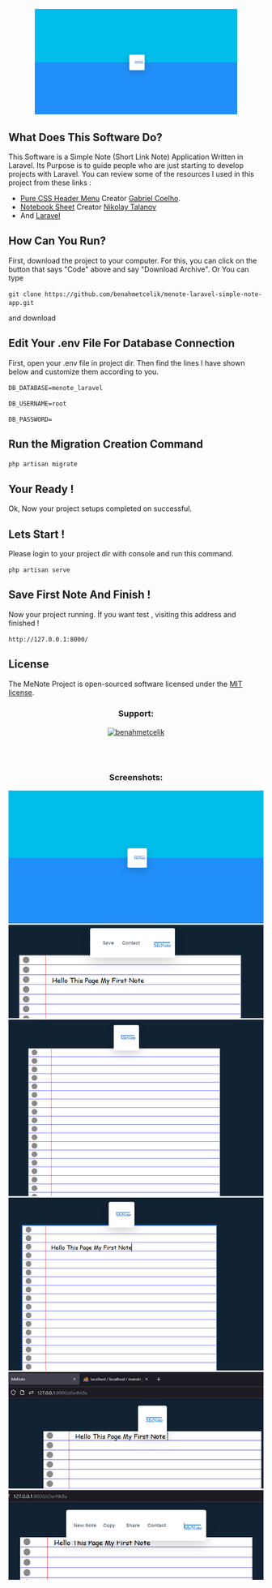<p align="center"><a href="https://github.com/benahmetcelik/menote-laravel-simple-note-app" target="_blank"><img src="https://raw.githubusercontent.com/benahmetcelik/menote-laravel-simple-note-app/main/images/home.PNG" width="400"></a></p>


## What Does This Software Do?

This Software is a Simple Note (Short Link Note) Application Written in Laravel.
Its Purpose is to guide people who are just starting to develop projects with Laravel.
You can review some of the resources I used in this project from these links : 

- [Pure CSS Header Menu](https://codepen.io/suez/pen/gPRjBo) Creator [Gabriel Coelho](https://github.com/userLiev).
- [Notebook Sheet](https://codepen.io/userliev/pen/zYNrjRo) Creator [Nikolay Talanov](https://github.com/kainanaina)
- And [Laravel](https://laravel.com/)

## How Can You Run?

First, download the project to your computer.
For this, you can click on the button that says "Code" above and say "Download Archive".
Or
You can type  

`git clone https://github.com/benahmetcelik/menote-laravel-simple-note-app.git`

and download


## Edit Your .env File For Database Connection

First, open your .env file in project dir.
Then find the lines I have shown below and customize them according to you.

`DB_DATABASE=menote_laravel`

`DB_USERNAME=root`

`DB_PASSWORD=`


## Run the Migration Creation Command

`php artisan migrate`


## Your Ready !

Ok, Now your project setups completed on successful.

## Lets Start !

Please login to your project dir with console and run this command.

`php artisan serve`

## Save First Note And Finish !

Now your project running. İf you want test , visiting this address and finished !

`http://127.0.0.1:8000/`


## License

The MeNote Project is open-sourced software licensed under the [MIT license](https://opensource.org/licenses/MIT).

<h3 align="center">Support:</h3>
<p align="center"><a href="https://www.buymeacoffee.com/benahmetcelik"> <img align="center" src="https://cdn.buymeacoffee.com/buttons/v2/default-yellow.png" height="50" width="210" alt="benahmetcelik" /></a></p><br><br>


<h3 align="center">Screenshots:</h3>
<img src="https://raw.githubusercontent.com/benahmetcelik/menote-laravel-simple-note-app/main/images/home.PNG">
<img src="https://raw.githubusercontent.com/benahmetcelik/menote-laravel-simple-note-app/main/images/save_button.PNG">
<img src="https://raw.githubusercontent.com/benahmetcelik/menote-laravel-simple-note-app/main/images/create.PNG">
<img src="https://raw.githubusercontent.com/benahmetcelik/menote-laravel-simple-note-app/main/images/first_note.PNG">
<img src="https://raw.githubusercontent.com/benahmetcelik/menote-laravel-simple-note-app/main/images/note.PNG">
<img src="https://raw.githubusercontent.com/benahmetcelik/menote-laravel-simple-note-app/main/images/note_share.PNG">

